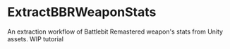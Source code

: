 # ExtractBBRWeaponStats
An extraction workflow of Battlebit Remastered weapon's stats from Unity assets. 
WIP tutorial
